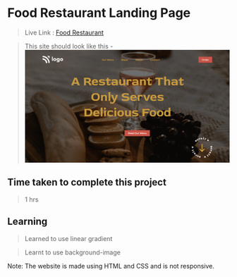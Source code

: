 # Food Restaurant Landing Page

>Live Link : [Food Restaurant](https://foodhome-page.netlify.app/)

>This site should look like this - 
![Pic](https://raw.githubusercontent.com/aadepeng/food-restaurant-landing-page/master/Food%20Restaurant%20Home%20Page.png)

## Time taken to complete this project 
>1 hrs
## Learning 
>Learned to use linear gradient

>Learnt to use background-image

Note: The website is made using HTML and CSS and is not responsive.
